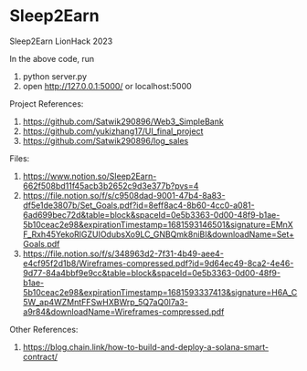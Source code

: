 # Sleep2Earn
Sleep2Earn LionHack 2023

In the above code, run
1. python server.py
2. open http://127.0.0.1:5000/ or localhost:5000

Project References:
1. https://github.com/Satwik290896/Web3_SimpleBank
2. https://github.com/yukizhang17/UI_final_project
3. https://github.com/Satwik290896/log_sales

Files:
1. https://www.notion.so/Sleep2Earn-662f508bd11f45acb3b2652c9d3e377b?pvs=4
2. https://file.notion.so/f/s/c9508dad-9001-47b4-8a83-df5e1de3807b/Set_Goals.pdf?id=8eff8ac4-8b60-4cc0-a081-6ad699bec72d&table=block&spaceId=0e5b3363-0d00-48f9-b1ae-5b10ceac2e98&expirationTimestamp=1681593146501&signature=EMnXF_Rxh45YekoRlGZUIOdubsXo9LC_GNBQmk8niBI&downloadName=Set+Goals.pdf
3. https://file.notion.so/f/s/348963d2-7f31-4b49-aee4-e4cf95f2d1b8/Wireframes-compressed.pdf?id=9d64ec49-8ca2-4e46-9d77-84a4bbf9e9cc&table=block&spaceId=0e5b3363-0d00-48f9-b1ae-5b10ceac2e98&expirationTimestamp=1681593337413&signature=H6A_C5W_ap4WZMntFFSwHXBWrp_5Q7aQ0l7a3-a9r84&downloadName=Wireframes-compressed.pdf

Other References:
1. https://blog.chain.link/how-to-build-and-deploy-a-solana-smart-contract/
